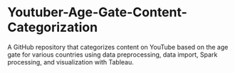 # Youtuber-Age-Gate-Content-Categorization
A GitHub repository that categorizes content on YouTube based on the age gate for various countries using data preprocessing, data import, Spark processing, and visualization with Tableau.
